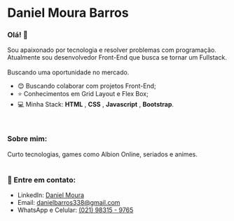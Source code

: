 # Daniel Moura Barros

### Olá! :wave:
Sou apaixonado por tecnologia e resolver problemas com programação.<br>
Atualmente sou desenvolvedor Front-End que busca se tornar um Fullstack. 
<br><br>
Buscando uma oportunidade no mercado.
<br>
 - :blush: Buscando colaborar com projetos Front-End;
 - :star: Conhecimentos em Grid Layout e Flex Box;
 - :computer: Minha Stack: <strong>HTML</strong> , <strong>CSS</strong> , <strong>Javascript</strong> , <strong>Bootstrap</strong>.
<br>
 
### Sobre mim:
Curto tecnologias, games como Albion Online, seriados e animes.<br>
<br>
### :email: Entre em contato:
 - LinkedIn: [Daniel Moura](https://www.linkedin.com/in/danielmouradev/)
 - Email: danielbarros338@gmail.com
 - WhatsApp e Celular: [(021) 98315 - 9765](https://api.whatsapp.com/send?phone=5521983159765) 
